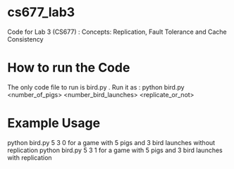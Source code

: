 cs677_lab3
==========

Code for Lab 3 (CS677) : Concepts: Replication, Fault Tolerance and Cache Consistency

How to run the Code
===================

The only code file to run is bird.py . Run it as : 
python bird.py <number_of_pigs> <number_bird_launches> <replicate_or_not>

Example Usage
=============

python bird.py 5 3 0 for a game with 5 pigs and 3 bird launches without replication
python bird.py 5 3 1 for a game with 5 pigs and 3 bird launches with replication
